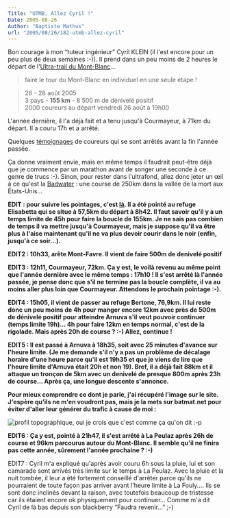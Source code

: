 ```yaml
---
Title: "UTMB, Allez Cyril !"
Date: 2005-08-26
Author: "Baptiste Mathus"
url: "2005/08/26/182-utmb-allez-cyril"
---
```




Bon courage à mon “tuteur ingénieur” Cyril KLEIN (il l'est encore pour
un peu plus de deux semaines :-)). Il prend dans un peu moins de 2
heures le départ de l'[Ultra-trail du
Mont-Blanc](http://www.ultratrailmb.com/)...

> faire le tour du Mont-Blanc en individuel en une seule étape !

> 26 - 28 août 2005 \
>  3 pays - **155 km** - 8 500 m de dénivelé positif \
>  2000 coureurs au départ vendredi 26 août à 19h00

L'année dernière, il l'a déjà fait et a tenu jusqu'à Courmayeur, à 71km
du départ. Il a couru 17h et a arrêté.

Quelques
[témoignages](http://www.ultrafondus.com/News/affiche_news.php?pageNum_articles=590)
de coureurs qui se sont arrêtés avant la fin l'année passée.

Ça donne vraiment envie, mais en même temps il faudrait peut-être déjà
que je commence par un marathon avant de songer une seconde à ce genre
de trucs :-). Sinon, pour rester dans l'ultrafond, allez donc jeter un
œil à ce qu'est la [Badwater](http://www.badwaterultra.com/) : une
course de 250km dans la vallée de la mort aux États-Unis...

**EDIT : pour suivre les pointages, c'est
[là](http://live.ultratrailmb.com/coureur.php?type=dossard&rech=1773).
Il a été pointé au refuge Elisabetta qui se situe à 57,5km du départ à
8h42. Il faut savoir qu'il y a un temps limite de 45h pour faire la
boucle de 155km. Je ne sais pas combien de temps il va mettre jusqu'à
Courmayeur, mais je suppose qu'il va être plus à l'aise maintenant qu'il
ne va plus devoir courir dans le noir (enfin, jusqu'à ce soir...).**

**EDIT2 : 10h33, arête Mont-Favre. Il vient de faire 500m de denivelé
positif**

**EDIT3 : 12h11, Courmayeur, 72km. Ça y est, le voilà revenu au même
point que l'année dernière avec le même temps : 17h10 ! Il s'est arrêté
là l'année passée, je pense donc que s'il ne termine pas la boucle
complète, il va au moins aller plus loin que Courmayeur. Attendons le
prochain pointage :-).**

**EDIT4 : 15h05, il vient de passer au refuge Bertone, 76,9km. Il lui
reste donc un peu moins de 4h pour manger encore 12km avec près de 500m
de dénivelé positif pour atteindre Arnuva s'il veut pouvoir continuer
(temps limite 19h)... 4h pour faire 12km en temps normal, c'est de la
rigolade. Mais après 20h de course ? :-) Allez, continue !**

**EDIT5 : Il est passé à Arnuva à 18h35, soit avec 25 minutes d'avance
sur l'heure limite. (Je me demande s'il n'y a pas un problème de
décalage horaire d'une heure parce qu'il est 19h35 et que je viens de
lire que l'heure limite d'Arnuva était 20h et non 19). Bref, il a déjà
fait 88km et il attaque un tronçon de 5km avec un denivelé de presque
800m après 23h de course... Après ça, une longue descente s'annonce.**

**Pour mieux comprendre ce dont je parle, j'ai récupéré l'image sur le
site. J'espère qu'ils ne m'en voudront pas, mais je la mets sur
batmat.net pour éviter d'aller leur générer du trafic à cause de moi :**

![profil topographique, oui je crois que c'est comme ça qu'on
dit :-p](/images/profil_live.jpg)

**EDIT6 : Ça y est, pointé à 21h47, il s'est arrêté à La Peulaz après
26h de course et 96km parcourus autour du Mont-Blanc. Il semble qu'il ne
finira pas cette année, sûrement l'année prochaine ? :-)**

EDIT7 : Cyril m'a expliqué qu'après avoir couru 6h sous la pluie, lui et
son camarade sont arrivés très limite sur le temps à La Peulaz. Avec la
pluie et la nuit tombée, il leur a été fortement conseillé d'arrêter
parce qu'ils ne pourraient de toute façon pas arriver avant l'heure
limite à La Fouly.... Ils se sont donc inclinés devant la raison, avec
toutefois beaucoup de tristesse car ils étaient encore ok physiquement
pour continuer... Comme m'a dit Cyril de là bas depuis son blackberry
“Faudra revenir...” ;-)

